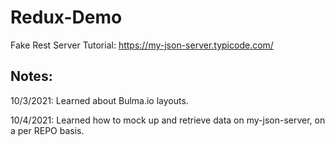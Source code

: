 # Redux-Demo


Fake Rest Server Tutorial:
https://my-json-server.typicode.com/


Notes:
---------------------------------------------------------------------------------------------------------

10/3/2021:  Learned about Bulma.io layouts.

10/4/2021:  Learned how to mock up and retrieve data on my-json-server, on a per REPO basis.
